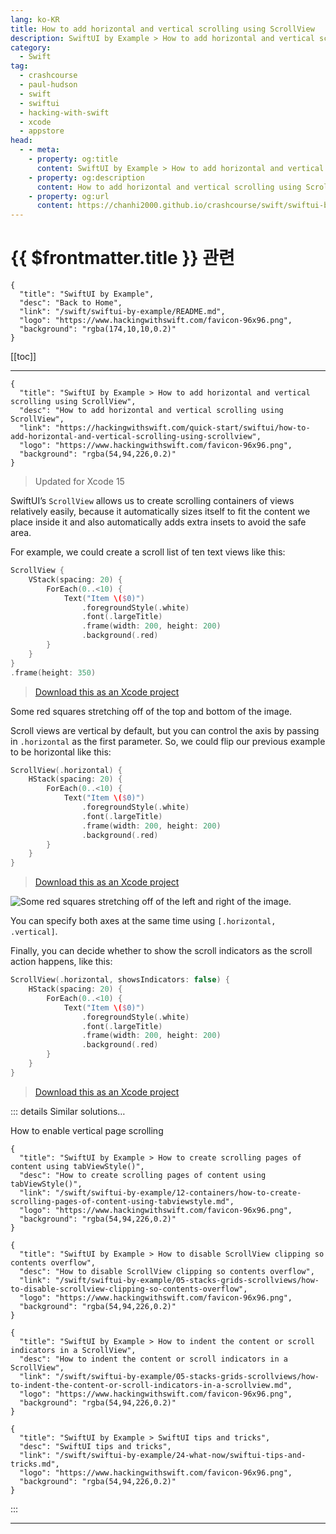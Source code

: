 ```yaml
---
lang: ko-KR
title: How to add horizontal and vertical scrolling using ScrollView
description: SwiftUI by Example > How to add horizontal and vertical scrolling using ScrollView
category:
  - Swift
tag: 
  - crashcourse
  - paul-hudson
  - swift
  - swiftui
  - hacking-with-swift
  - xcode
  - appstore
head:
  - - meta:
    - property: og:title
      content: SwiftUI by Example > How to add horizontal and vertical scrolling using ScrollView
    - property: og:description
      content: How to add horizontal and vertical scrolling using ScrollView
    - property: og:url
      content: https://chanhi2000.github.io/crashcourse/swift/swiftui-by-example/05-stacks-grids-scrollviews/how-to-add-horizontal-and-vertical-scrolling-using-scrollview.html
---
```


# {{ $frontmatter.title }} 관련

```component VPCard
{
  "title": "SwiftUI by Example",
  "desc": "Back to Home",
  "link": "/swift/swiftui-by-example/README.md",
  "logo": "https://www.hackingwithswift.com/favicon-96x96.png",
  "background": "rgba(174,10,10,0.2)"
}
```

[[toc]]

---

```component VPCard
{
  "title": "SwiftUI by Example > How to add horizontal and vertical scrolling using ScrollView",
  "desc": "How to add horizontal and vertical scrolling using ScrollView",
  "link": "https://hackingwithswift.com/quick-start/swiftui/how-to-add-horizontal-and-vertical-scrolling-using-scrollview",
  "logo": "https://www.hackingwithswift.com/favicon-96x96.png",
  "background": "rgba(54,94,226,0.2)"
}
```

> Updated for Xcode 15

SwiftUI’s `ScrollView` allows us to create scrolling containers of views relatively easily, because it automatically sizes itself to fit the content we place inside it and also automatically adds extra insets to avoid the safe area.

For example, we could create a scroll list of ten text views like this:

```swift
ScrollView {
    VStack(spacing: 20) {
        ForEach(0..<10) {
            Text("Item \($0)")
                .foregroundStyle(.white)
                .font(.largeTitle)
                .frame(width: 200, height: 200)
                .background(.red)
        }
    }
}
.frame(height: 350)
```

> [<FontIcon icon="fas fa-file-zipper"/>Download this as an Xcode project](https://www.hackingwithswift.com/files/projects/swiftui/how-to-add-horizontal-and-vertical-scrolling-using-scrollview-1.zip)

Some red squares stretching off of the top and bottom of the image.

Scroll views are vertical by default, but you can control the axis by passing in `.horizontal` as the first parameter. So, we could flip our previous example to be horizontal like this:

```swift
ScrollView(.horizontal) {
    HStack(spacing: 20) {
        ForEach(0..<10) {
            Text("Item \($0)")
                .foregroundStyle(.white)
                .font(.largeTitle)
                .frame(width: 200, height: 200)
                .background(.red)
        }
    }
}
```

> [<FontIcon icon="fas fa-file-zipper"/>Download this as an Xcode project](https://www.hackingwithswift.com/files/projects/swiftui/how-to-add-horizontal-and-vertical-scrolling-using-scrollview-2.zip)

![Some red squares stretching off of the left and right of the image.](https://www.hackingwithswift.com/img/books/quick-start/swiftui/how-to-add-horizontal-and-vertical-scrolling-using-scrollview-2~dark.png)

You can specify both axes at the same time using `[.horizontal, .vertical]`.

Finally, you can decide whether to show the scroll indicators as the scroll action happens, like this:

```swift
ScrollView(.horizontal, showsIndicators: false) {
    HStack(spacing: 20) {
        ForEach(0..<10) {
            Text("Item \($0)")
                .foregroundStyle(.white)
                .font(.largeTitle)
                .frame(width: 200, height: 200)
                .background(.red)
        }
    }
}
```

> [<FontIcon icon="fas fa-file-zipper"/>Download this as an Xcode project](https://www.hackingwithswift.com/files/projects/swiftui/how-to-add-horizontal-and-vertical-scrolling-using-scrollview-3.zip)

<VidStack src="https://www.hackingwithswift.com/img/books/quick-start/swiftui/how-to-add-horizontal-and-vertical-scrolling-using-scrollview-3~dark.mp4" />

::: details Similar solutions…

How to enable vertical page scrolling

```component VPCard
{
  "title": "SwiftUI by Example > How to create scrolling pages of content using tabViewStyle()",
  "desc": "How to create scrolling pages of content using tabViewStyle()",
  "link": "/swift/swiftui-by-example/12-containers/how-to-create-scrolling-pages-of-content-using-tabviewstyle.md",
  "logo": "https://www.hackingwithswift.com/favicon-96x96.png",
  "background": "rgba(54,94,226,0.2)"
}
```

```component VPCard
{
  "title": "SwiftUI by Example > How to disable ScrollView clipping so contents overflow",
  "desc": "How to disable ScrollView clipping so contents overflow",
  "link": "/swift/swiftui-by-example/05-stacks-grids-scrollviews/how-to-disable-scrollview-clipping-so-contents-overflow",
  "logo": "https://www.hackingwithswift.com/favicon-96x96.png",
  "background": "rgba(54,94,226,0.2)"
}
```

```component VPCard
{
  "title": "SwiftUI by Example > How to indent the content or scroll indicators in a ScrollView",
  "desc": "How to indent the content or scroll indicators in a ScrollView",
  "link": "/swift/swiftui-by-example/05-stacks-grids-scrollviews/how-to-indent-the-content-or-scroll-indicators-in-a-scrollview.md",
  "logo": "https://www.hackingwithswift.com/favicon-96x96.png",
  "background": "rgba(54,94,226,0.2)"
}
```

```component VPCard
{
  "title": "SwiftUI by Example > SwiftUI tips and tricks",
  "desc": "SwiftUI tips and tricks",
  "link": "/swift/swiftui-by-example/24-what-now/swiftui-tips-and-tricks.md",
  "logo": "https://www.hackingwithswift.com/favicon-96x96.png",
  "background": "rgba(54,94,226,0.2)"
}
```

:::

---

<TagLinks />